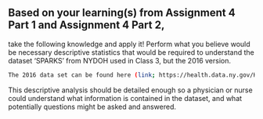 ## Based on your learning(s) from Assignment 4 Part 1 and Assignment 4 Part 2,
take the following knowledge and apply it! Perform what you
believe would be necessary descriptive statistics that would be required to
understand the dataset ‘SPARKS’ from NYDOH used in Class 3, but the 2016
version. 
```sh
The 2016 data set can be found here (link; https://health.data.ny.gov/Health/Hospital-Inpatient-Discharges-SPARCS-De-Identified/gnzp-ekau). 
```
This descriptive analysis should be detailed enough so a physician or nurse
could understand what information is contained in the dataset, and what
potentially questions might be asked and answered. 